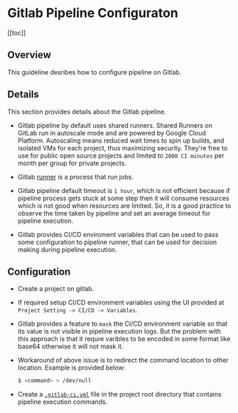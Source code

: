 # Gitlab Pipeline Configuraton

[[toc]]

## Overview

This guideline desribes how to configure pipeline on Gitlab.

## Details

This section provides details about the Gitlab pipeline.

* Gitlab pipeline by default uses shared runners. Shared Runners on GitLab run in autoscale mode and are powered by Google Cloud Platform. Autoscaling means reduced wait times to spin up builds, and isolated VMs for each project, thus maximizing security. They're free to use for public open source projects and limited to `2000 CI minutes` per month per group for private projects.

* Gitlab [runner](https://docs.gitlab.com/runner/) is a process that run jobs.

* Gitlab pipeline default timeout is `1 hour`, which is not efficient because if pipeline process gets stuck at some step then it will consume resources which is not good when resources are limited. So, it is a good practice to observe the time taken by pipeline and set an average timeout for pipeline execution.

* Gitlab provides CI/CD enviroment variables that can be used to pass some configuration to pipeline runner, that can be used for decision making during pipeline execution.

## Configuration

* Create a project on gitlab.

* If required setup CI/CD environment variables using the UI provided at `Project Setting -> CI/CD -> Variables`.

* Gitlab provides a feature to `mask` the CI/CD environment variable so that its value is not visible in pipeline execution logs. But the problem with this approach is that it requre varibles to be encoded in some format like base64 otherwise it will not mask it.

* Workaround of above issue is to redirect the command location to other location. Example is provided below:
  ```bash
  $ <command> > /dev/null
  ```

* Create a [`.gitlab-ci.yml`](https://docs.gitlab.com/ee/ci/yaml/) file in the project root directory that contains pipeline execution commands.